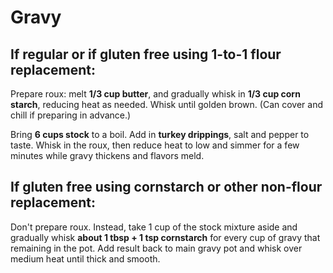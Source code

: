 # Gravy

## If regular or if gluten free using 1-to-1 flour replacement:

Prepare roux: melt **1/3 cup butter**, and gradually whisk in **1/3 cup
corn starch**, reducing heat as needed.  Whisk until golden brown.
(Can cover and chill if preparing in advance.)

Bring **6 cups stock** to a boil.  Add in **turkey drippings**, salt
and pepper to taste.  Whisk in the roux, then reduce heat to low and
simmer for a few minutes while gravy thickens and flavors meld.

## If gluten free using cornstarch or other non-flour replacement:

Don't prepare roux.  Instead, take 1 cup of the stock mixture aside
and gradually whisk **about 1 tbsp + 1 tsp cornstarch** for every cup
of gravy that remaining in the pot.  Add result back to main gravy
pot and whisk over medium heat until thick and smooth.
